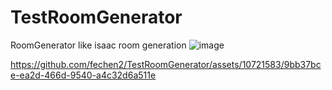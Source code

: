 # TestRoomGenerator
RoomGenerator like isaac room generation
![image](https://github.com/fechen2/TestRoomGenerator/assets/10721583/8decea85-12cc-4f68-9280-b4978d5fbd41)


https://github.com/fechen2/TestRoomGenerator/assets/10721583/9bb37bce-ea2d-466d-9540-a4c32d6a511e

